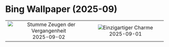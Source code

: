 # Bing Wallpaper (2025-09)

|  |  |  |
|:---:|:---:|:---:|
| ![](https://www.bing.com/th?id=OHR.DeadvleiTrees_DE-DE6613331232_400x240.jpg "Stumme Zeugen der Vergangenheit") 2025-09-02 | ![](https://www.bing.com/th?id=OHR.TrulliHouses_DE-DE2753356790_400x240.jpg "Einzigartiger Charme") 2025-09-01 |  |

